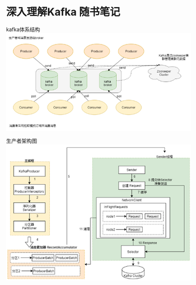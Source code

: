 # 深入理解Kafka 随书笔记

kafka体系结构
![kafka-structure](./draw/imgs/kafka-structure.png)

生产者架构图 
![kafka-producer-structure](draw/imgs/kafka-producer-structure.png)  